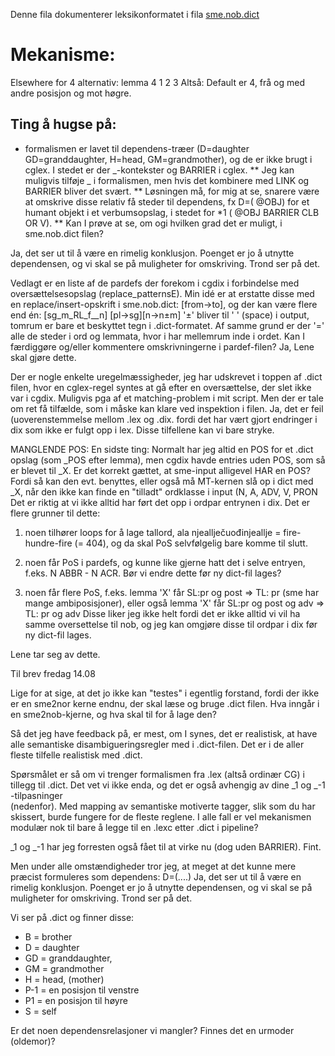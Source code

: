Denne fila dokumenterer leksikonformatet i fila [sme.nob.dict](http://gtsvn.uit.no/langtech/trunk/langs/sme/tools/mt/cgbased/lex/sme.nob.dict)

# Mekanisme:

Elsewhere for 4 alternativ: lemma 4 1 2 3
Altså: Default er 4, frå og med andre posisjon og mot høgre.

## Ting å hugse på:

- formalismen er lavet til dependens-træer (D=daughter GD=granddaughter, H=head, GM=grandmother),
  og de er ikke brugt i cglex. I stedet er der _-kontekster og BARRIER i cglex.
  \*\* Jeg kan muligvis tilføje _ i formalismen, men hvis det kombinere
  med LINK og BARRIER bliver det svært.
  ** Løsningen må, for mig at se, snarere være at omskrive disse relativ få steder til dependens,
  fx D=(<H> @OBJ) for et humant objekt i et verbumsopslag, i stedet for \*1 (<H> @OBJ BARRIER CLB OR V).
  ** Kan I prøve at se, om ogi hvilken grad det er muligt, i sme.nob.dict filen?

Ja, det ser ut til å være en rimelig konklusjon. Poenget er jo å utnytte dependensen, og vi skal se på muligheter for omskriving. Trond ser på det.

Vedlagt er en liste af de pardefs der forekom i cgdix i forbindelse med
oversættelsesopslag (replace_patternsE). Min idé er at erstatte disse
med en replace/insert-opskrift i sme.nob.dict: [from->to], og der kan
være flere end én: [sg_m_RL_f__n] [pl->sg][n->n±m]
'±' bliver til ' ' (space) i output, tomrum er bare et beskyttet tegn i
.dict-formatet. Af samme grund er der '=' alle de steder i ord og
lemmata, hvor i har mellemrum inde i ordet.
Kan I færdiggøre og/eller kommentere omskrivningerne i pardef-filen?
Ja, Lene skal gjøre dette.

Der er nogle enkelte uregelmæssigheder, jeg har udskrevet i toppen af
.dict filen, hvor en cglex-regel syntes at gå efter en oversættelse, der
slet ikke var i cgdix. Muligvis pga af et matching-problem i mit
script. Men der er tale om ret få tilfælde, som i måske kan klare ved
inspektion i filen.
Ja, det er feil (uoverenstemmelse mellom .lex og .dix. fordi det har vært gjort endringer i dix som ikke er fulgt opp i lex.
Disse tilfellene kan vi bare stryke.

MANGLENDE POS:
En sidste ting: Normalt har jeg altid en POS for et .dict opslag (som
\_POS efter lemma), men cgdix havde entries uden POS, som så er blevet
til \_X. Er det korrekt gættet, at sme-input alligevel HAR en POS? Fordi
så kan den evt. benyttes, eller også må MT-kernen slå op i dict med \_X,
når den ikke kan finde en "tilladt" ordklasse i input (N, A, ADV, V, PRON
Det er riktig at vi ikke alltid har ført det opp i ordpar entrynen i dix. Det er flere grunner til dette:

1. noen tilhører loops for å lage tallord, ala njeallječuođinjeallje = fire-hundre-fire (= 404),
   og da skal PoS selvfølgelig bare komme til slutt.

2. noen får PoS i pardefs, og kunne like gjerne hatt det i selve entryen, f.eks. N ABBR - N ACR. Bør vi endre dette før
   ny dict-fil lages?

3. noen får flere PoS, f.eks. lemma 'X' får SL:pr og post => TL: pr (sme har mange ambiposisjoner), eller også
   lemma 'X' får SL:pr og post og adv => TL: pr og adv
   Disse liker jeg ikke helt fordi det er ikke alltid vi vil ha samme oversettelse til nob, og jeg kan omgjøre disse
   til ordpar i dix før ny dict-fil lages.

Lene tar seg av dette.

Til brev fredag 14.08

Lige for at sige, at det jo ikke kan "testes" i egentlig forstand, fordi der ikke er en sme2nor kerne endnu, der skal læse og bruge .dict filen.
Hva inngår i en sme2nob-kjerne, og hva skal til for å lage den?

Så det jeg have feedback på, er mest, om I synes, det er realistisk, at have alle semantiske disambigueringsregler med i .dict-filen.
Det er i de aller fleste tilfelle realistisk med .dict.

Spørsmålet er så om vi trenger formalismen fra .lex (altså ordinær CG) i tillegg til .dict. Det vet vi ikke enda, og det er også avhengig av dine _1 og _-1 -tilpasninger \
(nedenfor).
Med mapping av semantiske motiverte tagger, slik som du har skissert, burde fungere for de fleste reglene.
I alle fall er vel mekanismen modulær nok til bare å legge til en .lexc etter .dict i pipeline?

_1 og _-1 har jeg forresten også fået til at virke nu (dog uden BARRIER).
Fint.

Men under alle omstændigheder tror jeg, at meget at det kunne mere præcist formuleres som dependens: D=(....)
Ja, det ser ut til å være en rimelig konklusjon. Poenget er jo å utnytte dependensen, og vi skal se på muligheter for omskriving. Trond ser på det.

Vi ser på .dict og finner disse:

- B = brother
- D = daughter
- GD = granddaughter,
- GM = grandmother
- H = head, (mother)
- P-1 = en posisjon til venstre
- P1 = en posisjon til høyre
- S = self

Er det noen dependensrelasjoner vi mangler?
Finnes det en urmoder (oldemor)?
